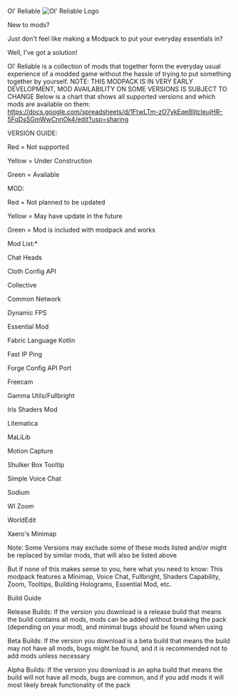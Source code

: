 

Ol' Reliable
![Ol' Reliable Logo](https://github.com/user-attachments/assets/5e2e11f8-f1d7-4740-a6b1-5c5d64f627ea)

New to mods?

Just don't feel like making a Modpack to put your everyday essentials in?

Well, I've got a solution!

Ol’ Reliable is a collection of mods that together form the everyday usual experience of a modded game without the hassle of trying to put something together by yourself. NOTE: THIS MODPACK IS IN VERY EARLY DEVELOPMENT, MOD AVAILABILITY ON SOME VERSIONS IS SUBJECT TO CHANGE Below is a chart that shows all supported versions and which mods are available on them: https://docs.google.com/spreadsheets/d/1FtwLTm-zO7ykEqe8ljtcleujHR-5FqDsSGmWwCnnOk4/edit?usp=sharing

VERSION GUIDE:

Red = Not supported

Yellow = Under Construction

Green = Available

MOD:

Red = Not planned to be updated

Yellow = May have update in the future

Green = Mod is included with modpack and works

Mod List:*

Chat Heads

Cloth Config API

Collective

Common Network

Dynamic FPS

Essential Mod

Fabric Language Kotlin

Fast IP Ping

Forge Config API Port

Freecam

Gamma Utils/Fullbright

Iris Shaders Mod

Litematica

MaLiLib

Motion Capture

Shulker Box Tooltip

Simple Voice Chat

Sodium

WI Zoom

WorldEdit

Xaero's Minimap

Note: Some Versions may exclude some of these mods listed and/or might be replaced by similar mods, that will also be listed above

But if none of this makes sense to you, here what you need to know: This modpack features a Minimap, Voice Chat, Fullbright, Shaders Capability, Zoom, Tooltips, Building Holograms, Essential Mod, etc.

Build Guide

Release Builds: If the version you download is a release build that means the build contains all mods, mods can be added without breaking the pack (depending on your mod), and minimal bugs should be found when using

Beta Builds: If the version you download is a beta build that means the build may not have all mods, bugs might be found, and it is recommended not to add mods unless necessary

Alpha Builds: If the version you download is an apha build that means the build will not have all mods, bugs are common, and if you add mods it will most likely break functionality of the pack

 
